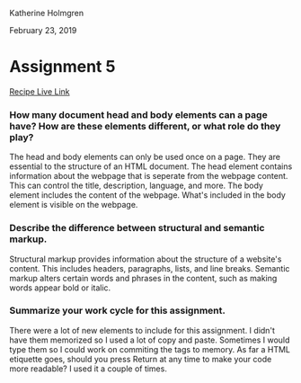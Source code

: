 Katherine Holmgren

February 23, 2019

# Assignment 5

[Recipe Live Link](https://katholmgren.github.io/web-dev-hw/assignment-05)

### How many document head and body elements can a page have? How are these elements different, or what role do they play?

The head and body elements can only be used once on a page. They are essential to the structure of an HTML document. The head element contains information about the webpage that is seperate from the webpage content. This can control the title, description, language, and more. The body element includes the content of the webpage. What's included in the body element is visible on the webpage.

### Describe the difference between structural and semantic markup.

Structural markup provides information about the structure of a website's content. This includes headers, paragraphs, lists, and line breaks. Semantic markup alters certain words and phrases in the content, such as making words appear bold or italic.

### Summarize your work cycle for this assignment.

There were a lot of new elements to include for this assignment. I didn't have them memorized so I used a lot of copy and paste. Sometimes I would type them so I could work on commiting the tags to memory.
As far a HTML etiquette goes, should you press Return at any time to make your code more readable? I used it a couple of times.
